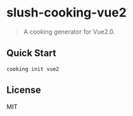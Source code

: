 # slush-cooking-vue2
> A cooking generator for Vue2.0.

## Quick Start
```shell
cooking init vue2
```
## License
MIT